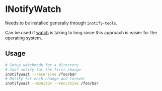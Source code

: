 # INotifyWatch

Needs to be installed generally through `inotify-tools`.

Can be used if [watch](watch.md) is taking to long since this approach is easier for the operating system.

## Usage

```bash
# Setup watchmode for a directory
# Just notify for the first change
inotifywait --recursive /foo/bar
# Notify for each change and forever
inotifywait --monitor --recursive /foo/bar
```
